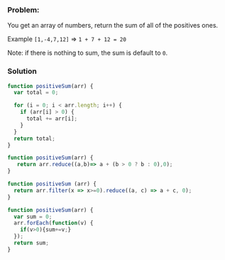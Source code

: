 ### Problem:
<p>You get an array of numbers, return the sum of all of the positives ones.</p>
<p>Example <code>[1,-4,7,12]</code> =&gt; <code>1 + 7 + 12 = 20</code></p>
<p>Note: if there is nothing to sum, the sum is default to <code>0</code>.</p>

### Solution
```javascript
function positiveSum(arr) {
  var total = 0;

  for (i = 0; i < arr.length; i++) {
    if (arr[i] > 0) {
      total += arr[i];
    }
  }
  return total;
}
```

```javascript
function positiveSum(arr) {
   return arr.reduce((a,b)=> a + (b > 0 ? b : 0),0);
}
```

```javascript
function positiveSum (arr) {
  return arr.filter(x => x>=0).reduce((a, c) => a + c, 0);
}
```

```javascript
function positiveSum(arr) {
  var sum = 0;
  arr.forEach(function(v) {
    if(v>0){sum+=v;}
  });
  return sum;
}
```